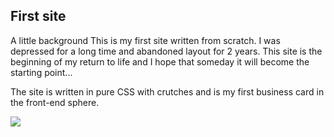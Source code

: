 ## First site
A little background
This is my first site written from scratch.
I was depressed for a long time and abandoned layout for 2 years. This site is the beginning of my return to life and I hope that someday it will become the starting point...

The site is written in pure CSS with crutches and is my first business card in the front-end sphere.

<img src="https://img.hhcdn.ru/photo/793557309.png?t=1752877356&h=VrmN0Z7fe4_SXXSuEnYXwg">
